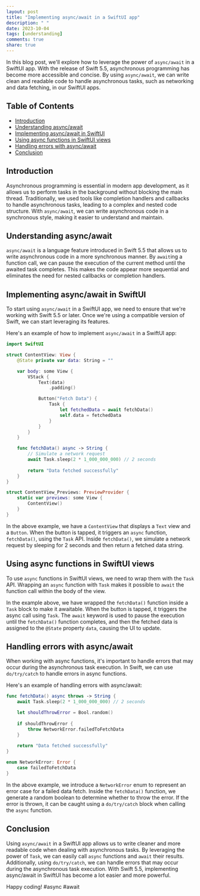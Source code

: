 ```yaml
---
layout: post
title: "Implementing async/await in a SwiftUI app"
description: " "
date: 2023-10-04
tags: [understanding]
comments: true
share: true
---
```


In this blog post, we'll explore how to leverage the power of `async/await` in a SwiftUI app. With the release of Swift 5.5, asynchronous programming has become more accessible and concise. By using `async/await`, we can write clean and readable code to handle asynchronous tasks, such as networking and data fetching, in our SwiftUI apps.

## Table of Contents

- [Introduction](#introduction)
- [Understanding async/await](#understanding-async-await)
- [Implementing async/await in SwiftUI](#implementing-async-await-in-swiftui)
- [Using async functions in SwiftUI views](#using-async-functions-in-swiftui-views)
- [Handling errors with async/await](#handling-errors-with-async-await)
- [Conclusion](#conclusion)

## Introduction

Asynchronous programming is essential in modern app development, as it allows us to perform tasks in the background without blocking the main thread. Traditionally, we used tools like completion handlers and callbacks to handle asynchronous tasks, leading to a complex and nested code structure. With `async/await`, we can write asynchronous code in a synchronous style, making it easier to understand and maintain.

## Understanding async/await

`async/await` is a language feature introduced in Swift 5.5 that allows us to write asynchronous code in a more synchronous manner. By `await`ing a function call, we can pause the execution of the current method until the awaited task completes. This makes the code appear more sequential and eliminates the need for nested callbacks or completion handlers.

## Implementing async/await in SwiftUI

To start using `async/await` in a SwiftUI app, we need to ensure that we're working with Swift 5.5 or later. Once we're using a compatible version of Swift, we can start leveraging its features.

Here's an example of how to implement `async/await` in a SwiftUI app:

```swift
import SwiftUI

struct ContentView: View {
    @State private var data: String = ""

    var body: some View {
        VStack {
            Text(data)
                .padding()

            Button("Fetch Data") {
                Task {
                    let fetchedData = await fetchData()
                    self.data = fetchedData
                }
            }
        }
    }

    func fetchData() async -> String {
        // Simulate a network request
        await Task.sleep(2 * 1_000_000_000) // 2 seconds
        
        return "Data fetched successfully"
    }
}

struct ContentView_Previews: PreviewProvider {
    static var previews: some View {
        ContentView()
    }
}
```

In the above example, we have a `ContentView` that displays a `Text` view and a `Button`. When the button is tapped, it triggers an `async` function, `fetchData()`, using the `Task` API. Inside `fetchData()`, we simulate a network request by sleeping for 2 seconds and then return a fetched data string.

## Using async functions in SwiftUI views

To use `async` functions in SwiftUI views, we need to wrap them with the `Task` API. Wrapping an `async` function with `Task` makes it possible to `await` the function call within the body of the view.

In the example above, we have wrapped the `fetchData()` function inside a `Task` block to make it awaitable. When the button is tapped, it triggers the async call using `Task`. The `await` keyword is used to pause the execution until the `fetchData()` function completes, and then the fetched data is assigned to the `@State` property `data`, causing the UI to update.

## Handling errors with async/await

When working with async functions, it's important to handle errors that may occur during the asynchronous task execution. In Swift, we can use `do/try/catch` to handle errors in async functions.

Here's an example of handling errors with async/await:

```swift
func fetchData() async throws -> String {
    await Task.sleep(2 * 1_000_000_000) // 2 seconds

    let shouldThrowError = Bool.random()
    
    if shouldThrowError {
        throw NetworkError.failedToFetchData
    }
    
    return "Data fetched successfully"
}

enum NetworkError: Error {
    case failedToFetchData
}
```

In the above example, we introduce a `NetworkError` enum to represent an error case for a failed data fetch. Inside the `fetchData()` function, we generate a random boolean to determine whether to throw the error. If the error is thrown, it can be caught using a `do/try/catch` block when calling the `async` function.

## Conclusion

Using `async/await` in a SwiftUI app allows us to write cleaner and more readable code when dealing with asynchronous tasks. By leveraging the power of `Task`, we can easily call `async` functions and `await` their results. Additionally, using `do/try/catch`, we can handle errors that may occur during the asynchronous task execution. With Swift 5.5, implementing async/await in SwiftUI has become a lot easier and more powerful.

Happy coding! #async #await